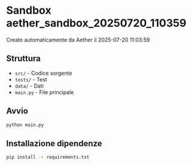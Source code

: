 # Sandbox aether_sandbox_20250720_110359

Creato automaticamente da Aether il 2025-07-20 11:03:59

## Struttura
- `src/` - Codice sorgente
- `tests/` - Test
- `data/` - Dati
- `main.py` - File principale

## Avvio
```bash
python main.py
```

## Installazione dipendenze
```bash
pip install -r requirements.txt
```
